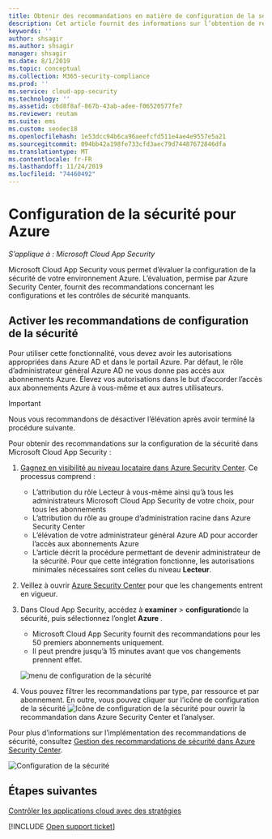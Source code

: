 ```yaml
---
title: Obtenir des recommandations en matière de configuration de la sécurité pour Azure-Cloud App Security | Microsoft Docs
description: Cet article fournit des informations sur l’obtention de recommandations sur la configuration de la sécurité dans Cloud App Security avec l’intégration d’Azure Security Center.
keywords: ''
author: shsagir
ms.author: shsagir
manager: shsagir
ms.date: 8/1/2019
ms.topic: conceptual
ms.collection: M365-security-compliance
ms.prod: ''
ms.service: cloud-app-security
ms.technology: ''
ms.assetid: c6d8f8af-867b-43ab-adee-f06520577fe7
ms.reviewer: reutam
ms.suite: ems
ms.custom: seodec18
ms.openlocfilehash: 1e53dcc94b6ca96aeefcfd511e4ae4e9557e5a21
ms.sourcegitcommit: 094bb42a198fe733cfd3aec79d74487672846dfa
ms.translationtype: MT
ms.contentlocale: fr-FR
ms.lasthandoff: 11/24/2019
ms.locfileid: "74460492"
---
```

# <a name="security-configuration-for-azure"></a>Configuration de la sécurité pour Azure

*S’applique à : Microsoft Cloud App Security*

Microsoft Cloud App Security vous permet d’évaluer la configuration de la sécurité de votre environnement Azure. L’évaluation, permise par Azure Security Center, fournit des recommandations concernant les configurations et les contrôles de sécurité manquants.

## <a name="enable-security-configuration-recommendations"></a>Activer les recommandations de configuration de la sécurité

Pour utiliser cette fonctionnalité, vous devez avoir les autorisations appropriées dans Azure AD et dans le portail Azure. Par défaut, le rôle d’administrateur général Azure AD ne vous donne pas accès aux abonnements Azure. Élevez vos autorisations dans le but d’accorder l’accès aux abonnements Azure à vous-même et aux autres utilisateurs.

> [!IMPORTANT]
> Nous vous recommandons de désactiver l’élévation après avoir terminé la procédure suivante.

Pour obtenir des recommandations sur la configuration de la sécurité dans Microsoft Cloud App Security :

1. <a href="https://docs.microsoft.com/azure/security-center/security-center-management-groups" target="_blank">Gagnez en visibilité au niveau locataire dans Azure Security Center</a>. Ce processus comprend :
   - L’attribution du rôle Lecteur à vous-même ainsi qu’à tous les administrateurs Microsoft Cloud App Security de votre choix, pour tous les abonnements
   - L’attribution du rôle au groupe d’administration racine dans Azure Security Center
   - L’élévation de votre administrateur général Azure AD pour accorder l’accès aux abonnements Azure
   - L’article décrit la procédure permettant de devenir administrateur de la sécurité. Pour que cette intégration fonctionne, les autorisations minimales nécessaires sont celles du niveau **Lecteur**.

2. Veillez à ouvrir <a href="https://ms.portal.azure.com/#blade/Microsoft_Azure_Security/SecurityMenuBlade/0" target="_blank">Azure Security Center</a> pour que les changements entrent en vigueur.

3. Dans Cloud App Security, accédez à **examiner** > **configuration**de la sécurité, puis sélectionnez l’onglet **Azure** .
    - Microsoft Cloud App Security fournit des recommandations pour les 50 premiers abonnements uniquement.
    - Il peut prendre jusqu’à 15 minutes avant que vos changements prennent effet.

     ![menu de configuration de la sécurité](media/security-configuration-menu.png)

4. Vous pouvez filtrer les recommandations par type, par ressource et par abonnement. En outre, vous pouvez cliquer sur l’icône de configuration de la sécurité ![Icône de configuration de la sécurité](./media/asc-icon.png) pour ouvrir la recommandation dans Azure Security Center et l’analyser.

Pour plus d’informations sur l’implémentation des recommandations de sécurité, consultez [Gestion des recommandations de sécurité dans Azure Security Center](https://docs.microsoft.com/azure/security-center/security-center-recommendations).

   ![Configuration de la sécurité](media/security-configuration-azure.png)

## <a name="next-steps"></a>Étapes suivantes

[Contrôler les applications cloud avec des stratégies](control-cloud-apps-with-policies.md)

[!INCLUDE [Open support ticket](includes/support.md)]